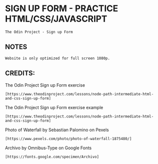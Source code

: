 # SIGN UP FORM - PRACTICE HTML/CSS/JAVASCRIPT

	The Odin Project - Sign up Form 

## NOTES

	Website is only optimized for full screen 1080p.

## CREDITS: 

The Odin Project Sign up Form exercise 

	[https://www.theodinproject.com/lessons/node-path-intermediate-html-and-css-sign-up-form]

The Odin Project Sign up Form exercise example

	[https://www.theodinproject.com/lessons/node-path-intermediate-html-and-css-sign-up-form]
	
Photo of Waterfall by Sebastian Palomino on Pexels

	[https://www.pexels.com/photo/photo-of-waterfall-1875480/]

Archivo by Omnibus-Type on Google Fonts

	[https://fonts.google.com/specimen/Archivo]